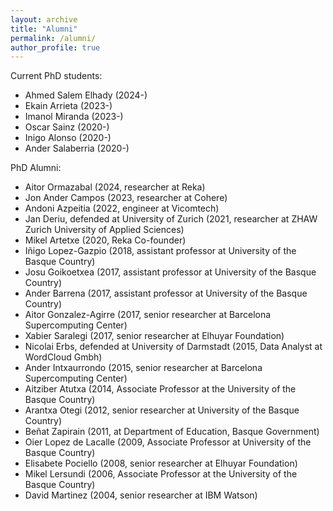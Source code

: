 ```yaml
---
layout: archive
title: "Alumni"
permalink: /alumni/
author_profile: true
---
```



Current PhD students:
*    Ahmed Salem Elhady (2024-)
*    Ekain Arrieta (2023-)
*    Imanol Miranda (2023-)
*    Oscar Sainz (2020-)
*    Inigo Alonso (2020-)
*    Ander Salaberria (2020-)

PhD Alumni:

*    Aitor Ormazabal (2024, researcher at Reka)
*    Jon Ander Campos (2023, researcher at Cohere)
*    Andoni Azpeitia (2022, engineer at Vicomtech)
*    Jan Deriu, defended at University of Zurich (2021, researcher at ZHAW Zurich University of Applied Sciences) 
*    Mikel Artetxe (2020, Reka Co-founder)
*    Iñigo Lopez-Gazpio (2018, assistant professor at University of the Basque Country)
*    Josu Goikoetxea (2017, assistant professor at University of the Basque Country)
*    Ander  Barrena (2017, assistant professor at University of the Basque Country)
*    Aitor Gonzalez-Agirre (2017, senior researcher at Barcelona Supercomputing Center)
*    Xabier Saralegi (2017, senior researcher at Elhuyar Foundation)
*    Nicolai Erbs, defended at University of Darmstadt (2015,  Data Analyst at WordCloud Gmbh)
*    Ander Intxaurrondo (2015, senior researcher at Barcelona Supercomputing Center)
*    Aitziber Atutxa (2014, Associate Professor at the University of the Basque Country)
*    Arantxa Otegi (2012, senior researcher at University of the Basque Country)
*    Beñat Zapirain (2011, at Department of Education, Basque Government)
*    Oier Lopez de Lacalle (2009, Associate Professor at University of the Basque Country)
*    Elisabete Pociello (2008, senior researcher at Elhuyar Foundation)
*    Mikel Lersundi (2006, Associate Professor at the University of the Basque Country)
*    David Martinez (2004, senior researcher at IBM Watson)

